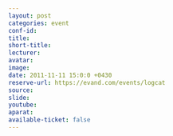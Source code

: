 ```yaml
---
layout: post
categories: event
conf-id: 
title: 
short-title: 
lecturer: 
avatar: 
image: 
date: 2011-11-11 15:0:0 +0430
reserve-url: https://evand.com/events/logcat
source: 
slide: 
youtube: 
aparat:
available-ticket: false
---
```

